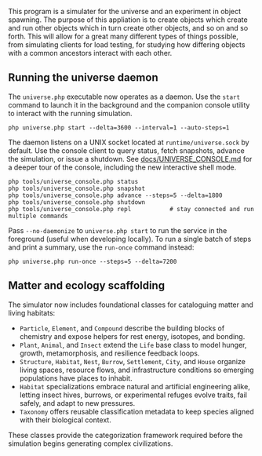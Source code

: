 This program is a simulater for the universe and an experiment in object spawning.
The purpose of this appliation is to create objects which create and run other objects
which in turn create other objects, and so on and so forth. This will allow for a great
many different types of things possible, from simulating clients for load testing, for
studying how differing objects with a common ancestors interact with each other.

## Running the universe daemon

The `universe.php` executable now operates as a daemon. Use the `start` command to launch
it in the background and the companion console utility to interact with the running
simulation.

```
php universe.php start --delta=3600 --interval=1 --auto-steps=1
```

The daemon listens on a UNIX socket located at `runtime/universe.sock` by default. Use
the console client to query status, fetch snapshots, advance the simulation, or issue a
shutdown. See [docs/UNIVERSE_CONSOLE.md](docs/UNIVERSE_CONSOLE.md) for a deeper tour of
the console, including the new interactive shell mode.

```
php tools/universe_console.php status
php tools/universe_console.php snapshot
php tools/universe_console.php advance --steps=5 --delta=1800
php tools/universe_console.php shutdown
php tools/universe_console.php repl           # stay connected and run multiple commands
```

Pass `--no-daemonize` to `universe.php start` to run the service in the foreground (useful
when developing locally). To run a single batch of steps and print a summary, use the
`run-once` command instead:

```
php universe.php run-once --steps=5 --delta=7200
```

## Matter and ecology scaffolding

The simulator now includes foundational classes for cataloguing matter and living habitats:

- `Particle`, `Element`, and `Compound` describe the building blocks of chemistry and expose helpers for rest energy, isotopes, and bonding.
- `Plant`, `Animal`, and `Insect` extend the `Life` base class to model hunger, growth, metamorphosis, and resilience feedback loops.
- `Structure`, `Habitat`, `Nest`, `Burrow`, `Settlement`, `City`, and `House` organize living spaces, resource flows, and infrastructure conditions so emerging populations have places to inhabit.
- `Habitat` specializations embrace natural and artificial engineering alike, letting insect hives, burrows, or experimental refuges evolve traits, fail safely, and adapt to new pressures.
- `Taxonomy` offers reusable classification metadata to keep species aligned with their biological context.

These classes provide the categorization framework required before the simulation begins generating complex civilizations.
